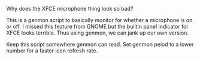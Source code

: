 Why does the XFCE microphone thing look so bad?

This is a genmon script to basically monitor for whether a microphone is on or off. I missed this feature from GNOME but the builtin panel indicator for XFCE looks terrible. Thus using genmon, we can jank up our own version.

Keep this script somewhere genmon can read. Set genmon peiod to a lower number for a faster icon refresh rate.
